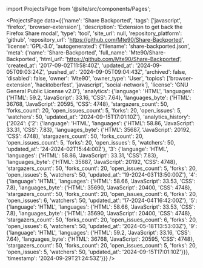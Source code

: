 
import ProjectsPage from '@site/src/components/Pages';

<ProjectsPage
    data={{'name': 'Share Backported', 'tags': ['javascript', 'firefox', 'browser-extension'], 'description': 'Extension to get back the Firefox Share modal', 'type': 'tool', 'site_url': null, 'repository_platform': 'github', 'repository_url': 'https://github.com/Mte90/Share-Backported', 'license': 'GPL-3.0', 'autogenerated': {'filename': 'share-backported.json', 'meta': {'name': 'Share-Backported', 'full_name': 'Mte90/Share-Backported', 'html_url': 'https://github.com/Mte90/Share-Backported', 'created_at': '2017-09-02T11:58:40Z', 'updated_at': '2024-09-05T09:03:24Z', 'pushed_at': '2024-09-05T09:04:43Z', 'archived': false, 'disabled': false, 'owner': 'Mte90', 'owner_type': 'User', 'topics': ['browser-extension', 'hacktoberfest', 'javascript', 'social-network'], 'license': 'GNU General Public License v2.0'}, 'analytics': {'language': 'HTML', 'languages': {'HTML': 59.2, 'JavaScript': 33.16, 'CSS': 7.64}, 'languages_byte': {'HTML': 36768, 'JavaScript': 20595, 'CSS': 4748}, 'stargazers_count': 50, 'forks_count': 20, 'open_issues_count': 5, 'forks': 20, 'open_issues': 5, 'watchers': 50, 'updated_at': '2024-09-15T17:01:10Z'}, 'analytics_history': {'2024': {'2': {'language': 'HTML', 'languages': {'HTML': 58.86, 'JavaScript': 33.31, 'CSS': 7.83}, 'languages_byte': {'HTML': 35687, 'JavaScript': 20192, 'CSS': 4748}, 'stargazers_count': 50, 'forks_count': 20, 'open_issues_count': 5, 'forks': 20, 'open_issues': 5, 'watchers': 50, 'updated_at': '24-2024-02T15:44:00Z'}, '3': {'language': 'HTML', 'languages': {'HTML': 58.86, 'JavaScript': 33.31, 'CSS': 7.83}, 'languages_byte': {'HTML': 35687, 'JavaScript': 20192, 'CSS': 4748}, 'stargazers_count': 50, 'forks_count': 20, 'open_issues_count': 5, 'forks': 20, 'open_issues': 5, 'watchers': 50, 'updated_at': '19-2024-03T13:50:00Z'}, '4': {'language': 'HTML', 'languages': {'HTML': 58.66, 'JavaScript': 33.53, 'CSS': 7.8}, 'languages_byte': {'HTML': 35690, 'JavaScript': 20400, 'CSS': 4748}, 'stargazers_count': 50, 'forks_count': 20, 'open_issues_count': 6, 'forks': 20, 'open_issues': 6, 'watchers': 50, 'updated_at': '17-2024-04T16:42:00Z'}, '5': {'language': 'HTML', 'languages': {'HTML': 58.66, 'JavaScript': 33.53, 'CSS': 7.8}, 'languages_byte': {'HTML': 35690, 'JavaScript': 20400, 'CSS': 4748}, 'stargazers_count': 50, 'forks_count': 20, 'open_issues_count': 6, 'forks': 20, 'open_issues': 6, 'watchers': 50, 'updated_at': '2024-05-18T13:53:03Z'}, '9': {'language': 'HTML', 'languages': {'HTML': 59.2, 'JavaScript': 33.16, 'CSS': 7.64}, 'languages_byte': {'HTML': 36768, 'JavaScript': 20595, 'CSS': 4748}, 'stargazers_count': 50, 'forks_count': 20, 'open_issues_count': 5, 'forks': 20, 'open_issues': 5, 'watchers': 50, 'updated_at': '2024-09-15T17:01:10Z'}}}, 'timestamp': '2024-09-29T21:24:53Z'}}}
/>
